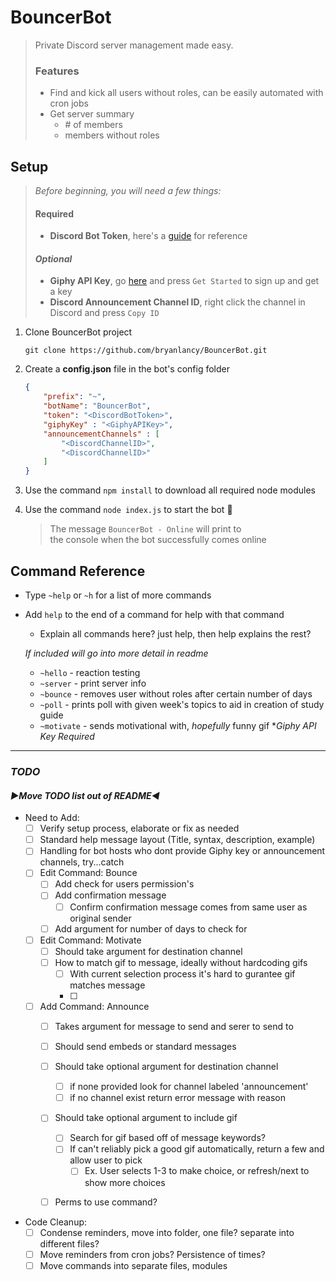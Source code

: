 # BouncerBot
> Private Discord server management made easy.
> ### Features
> - Find and kick all users without roles, can be easily automated with cron jobs
> - Get server summary
>   - \# of members
>   - members without roles

## Setup
> *Before beginning, you will need a few things:*
> #### Required
>    - **Discord Bot Token**, here's a [guide](https://discordjs.guide/preparations/setting-up-a-bot-application.html) for reference
> #### *Optional*
>    - **Giphy API Key**, go [here](https://developers.giphy.com/) and press `Get Started` to sign up and get a key
>    - **Discord Announcement Channel ID**, right click the channel in Discord and press `Copy ID`

1. Clone BouncerBot project

    `git clone https://github.com/bryanlancy/BouncerBot.git`

1. Create a **config.json** file in the bot's config folder
    ```json
    {
        "prefix": "~",
        "botName": "BouncerBot",
        "token": "<DiscordBotToken>",
        "giphyKey" : "<GiphyAPIKey>",
        "announcementChannels" : [
            "<DiscordChannelID>",
            "<DiscordChannelID>"
        ]
    }
    ```

1. Use the command `npm install` to download all required node modules
1. Use the command `node index.js` to start the bot :robot:
    > The message `BouncerBot - Online` will print to  
    > the console when the bot successfully comes online

## Command Reference
- Type `~help` or `~h` for a list of more commands
- Add `help` to the end of a command for help with that command
    - Explain all commands here? just help, then help explains the rest?

    *If included will go into more detail in readme*
    - `~hello` - reaction testing
    - `~server` - print server info
    - `~bounce` - removes user without roles after certain number of days
    - `~poll` - prints poll with given week's topics to aid in creation of study guide
    - `~motivate` - sends motivational with, *hopefully* funny gif \**Giphy API Key Required*

------------------------------------------------------------
### _TODO_
#### *►Move TODO list out of README◄*
- Need to Add:
    - [ ] Verify setup process, elaborate or fix as needed
    - [ ] Standard help message layout (Title, syntax, description, example)
    - [ ] Handling for bot hosts who dont provide Giphy key or announcement channels, try...catch
    - [ ] Edit Command: Bounce
        - [ ] Add check for users permission's
        - [ ] Add confirmation message
            - [ ] Confirm confirmation message comes from same user as original sender
        - [ ] Add argument for number of days to check for
    - [ ] Edit Command: Motivate
        - [ ] Should take argument for destination channel
        - [ ] How to match gif to message, ideally without hardcoding gifs
            - [ ] With current selection process it's hard to gurantee gif matches message
            - [ ]
    - [ ] Add Command: Announce
        - [ ] Takes argument for message to send and serer to send to
        - [ ] Should send embeds or standard messages
        - [ ] Should take optional argument for destination channel
            - [ ] if none provided look for channel labeled 'announcement'
            - [ ] if no channel exist return error message with reason
        - [ ] Should take optional argument to include gif
            - [ ] Search for gif based off of message keywords?
            - [ ] If can't reliably pick a good gif automatically, return a few and allow user to pick
                - [ ] Ex. User selects 1-3 to make choice, or refresh/next to show more choices
        - [ ] Perms to use command?



- Code Cleanup:
    - [ ] Condense reminders, move into folder, one file? separate into different files?
    - [ ] Move reminders from cron jobs? Persistence of times?
    - [ ] Move commands into separate files, modules
